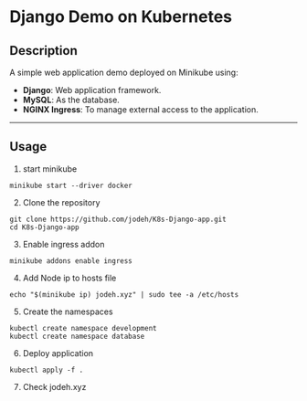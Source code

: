 # Django Demo on Kubernetes
## **Description**
A simple web application demo deployed on Minikube using:
- **Django**: Web application framework.
- **MySQL**: As the database.
- **NGINX Ingress**: To manage external access to the application.

---

## **Usage**

1. start minikube
```
minikube start --driver docker
```
2. Clone the repository
```
git clone https://github.com/jodeh/K8s-Django-app.git
cd K8s-Django-app
```
3. Enable ingress addon
```
minikube addons enable ingress
```
4. Add Node ip to hosts file
```
echo "$(minikube ip) jodeh.xyz" | sudo tee -a /etc/hosts
```
5. Create the namespaces
```
kubectl create namespace development
kubectl create namespace database
```
6. Deploy application
```
kubectl apply -f .
```
7. Check jodeh.xyz
